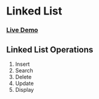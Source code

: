 # Linked List

### [Live Demo](https://replit.com/@SiddhiCodes/SinglyLinkedList)

## Linked List Operations
1. Insert 
2. Search
3. Delete 
4. Update
5. Display